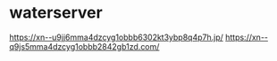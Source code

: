 # waterserver
https://xn--u9jj6mma4dzcyg1obbb6302kt3ybp8q4p7h.jp/
https://xn--q9js5mma4dzcyg1obbb2842gb1zd.com/
